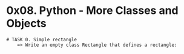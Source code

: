 # 0x08. Python - More Classes and Objects

    # TASK 0. Simple rectangle
        => Write an empty class Rectangle that defines a rectangle:
